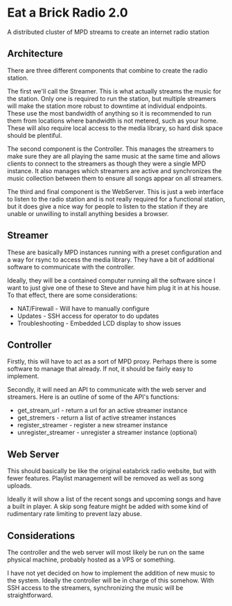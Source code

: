 # Eat a Brick Radio 2.0

A distributed cluster of MPD streams to create an internet radio station

## Architecture

There are three different components that combine to create the radio station.

The first we'll call the Streamer.  This is what actually streams the music
for the station.  Only one is required to run the station, but multiple
streamers will make the station more robust to downtime at individual
endpoints.  These use the most bandwidth of anything so it is recommended to
run them from locations where bandwidth is not metered, such as your home.
These will also require local access to the media library, so hard disk space
should be plentiful.

The second component is the Controller.  This manages the streamers to make
sure they are all playing the same music at the same time and allows clients
to connect to the streamers as though they were a single MPD instance.  It
also manages which streamers are active and synchronizes the music collection
between them to ensure all songs appear on all streamers.

The third and final component is the WebServer.  This is just a web interface
to listen to the radio station and is not really required for a functional
station, but it does give a nice way for people to listen to the station if
they are unable or unwilling to install anything besides a browser.

## Streamer

These are basically MPD instances running with a preset configuration and a
way for rsync to access the media library.  They have a bit of additional
software to communicate with the controller.

Ideally, they will be a contained computer running all the software since I
want to just give one of these to Steve and have him plug it in at his house.
To that effect, there are some considerations:

 * NAT/Firewall    - Will have to manually configure
 * Updates         - SSH access for operator to do updates
 * Troubleshooting - Embedded LCD display to show issues

## Controller

Firstly, this will have to act as a sort of MPD proxy.  Perhaps there is some
software to manage that already.  If not, it should be fairly easy to
implement.

Secondly, it will need an API to communicate with the web server and
streamers.  Here is an outline of some of the API's functions:

  * get_stream_url      - return a url for an active streamer instance
  * get_stremers        - return a list of active streamer instances
  * register_streamer   - register a new streamer instance
  * unregister_streamer - unregister a streamer instance (optional)

## Web Server

This should basically be like the original eatabrick radio website, but with
fewer features.  Playlist management will be removed as well as song uploads.

Ideally it will show a list of the recent songs and upcoming songs and have a
built in player.  A skip song feature might be added with some kind of
rudimentary rate limiting to prevent lazy abuse.

## Considerations

The controller and the web server will most likely be run on the same physical
machine, probably hosted as a VPS or something.

I have not yet decided on how to implement the addition of new music to the
system.  Ideally the controller will be in charge of this somehow.  With SSH
access to the streamers, synchronizing the music will be straightforward.
